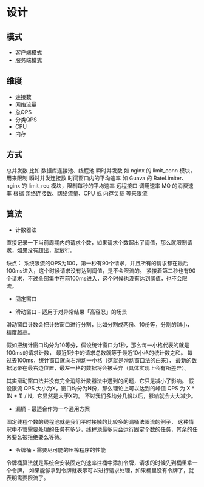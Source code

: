 # 设计

## 模式  

* 客户端模式
* 服务端模式

## 维度  

* 连接数
* 网络流量
* 总QPS
* 分类QPS
* CPU
* 内存

## 方式

总并发数  比如 数据库连接池、线程池
瞬时并发数  如 nginx 的 limit_conn 模块，用来限制 瞬时并发连接数
时间窗口内的平均速率  如 Guava 的 RateLimiter、nginx 的 limit_req 模块，限制每秒的平均速率
远程接口 调用速率
MQ 的消费速率
根据 网络连接数、网络流量、CPU 或 内存负载 等来限流

## 算法  

* 计数器法

直接记录一下当前周期内的请求个数，如果请求个数超出了阈值，那么就限制请求，如果没有超出，就放行。

缺点：
系统限流的QPS为100，第一秒有90个请求，并且所有的请求都在最后100ms进入，这个时候请求没有达到阈值，是不会限流的。
紧接着第二秒也有90个请求，不过全部集中在前100ms进入，这个时候也没有达到阈值，也不会限流。

* 固定窗口  

* 滑动窗口 - 适用于对异常结果「高容忍」的场景

滑动窗口计数会把计数窗口进行分割，比如分割成两份、10份等，分割的越小，精度越高。

假如把统计窗口均分为10等分，假设统计窗口为1秒，那么每一小格代表的就是100ms的请求计数，
最近1秒中的请求总数就等于最近10小格的统计数之和。
每过去100ms，统计窗口就向右滑动一小格（这就是滑动窗口法的由来），
最新的数据记录在最右边位置，最左一格的数据将会被丢弃（具体实现上会有所差异）。

其实滑动窗口法并没有完全消除计数器法中遇到的问题，它只是减小了影响。
假设限流 QPS 大小为X，窗口均分为N份，那么理论上可以达到的峰值 QPS 为 X * (N + 1) / N，它显然是大于X的。
不过我们多均分几份以后，影响就会大大减少。

* 漏桶 - 最适合作为一个通用方案

固定线程个数的线程池就是我们平时接触的比较多的漏桶法限流的例子，
这种情况中不管需要处理的任务有多少，线程池最多只会运行固定个数的任务，其余的任务要么被拒绝要么等待。  

* 令牌桶 - 需要尽可能的压榨程序的性能

令牌桶算法就是系统会安装固定的速率往桶中添加令牌，请求的时候先到桶里拿一个令牌，
如果能够拿到令牌就表示可以进行请求处理，如果桶里没有令牌了，就表明需要限流了。
